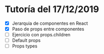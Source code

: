 # Tutoría del 17/12/2019

- [x] Jerarquia de componentes en React
- [x] Paso de props entre componentes
- [ ] Ejercicio con props.children
- [ ] Default props
- [ ] Props types
